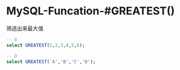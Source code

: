 # MySQL-Funcation-#GREATEST()

筛选出来最大值

```sql
-- 6
select GREATEST(1,2,3,4,5,6);
```



```sql
-- D
select GREATEST('A','B','C','D');
```

